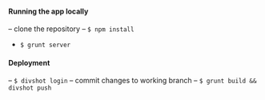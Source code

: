 #### Running the app locally
– clone the repository
– `$ npm install`
- `$ grunt server`

#### Deployment
– `$ divshot login`
– commit changes to working branch
– `$ grunt build && divshot push`

